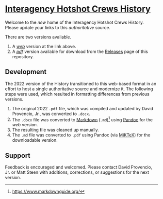 # [Interagency Hotshot Crews History](https://github.com/InteragencyHotshotCrews/History/blob/main/Interagency_Hotshot_Crews_History.md)

Welcome to the *new* home of the Interagency Hotshot Crews History. Please update your links to this *authoritative* source.

There are two versions available. 
1. A [*web*](https://github.com/InteragencyHotshotCrews/History/blob/main/Interagency_Hotshot_Crews_History.md) version at the link above.
2. A [*pdf*](https://github.com/InteragencyHotshotCrews/History/releases/download/v2022/2022_Interagency_Hotshot_Crews_History.pdf) version available for download from the [Releases](https://github.com/InteragencyHotshotCrews/History/releases) page of this repository.

## Development

The 2022 version of the History transitioned to this web-based format in an effort to host a single authoritative source and modernize it. The following steps were used, which resulted in formatting differences from previous versions. 

1. The original 2022 `.pdf` file, which was compiled and updated by David Provencio, Jr., was converted to `.docx`.
2. The `.docx` file was converted to [Markdown](https://en.wikipedia.org/wiki/Markdown) (`.md`)[^1] using [Pandoc](https://pandoc.org/) for the *web* version.
3. The resulting file was cleaned up manually. 
4. The `.md` file was converted to `.pdf` using Pandoc (via [MiKTeX](https://miktex.org/)) for the downloadable version. 

[^1]: https://www.markdownguide.org/

## Support

Feedback is encouraged and welcomed. Please contact David Provencio, Jr. or Matt Steen with additions, corrections, or suggestions for the next version.